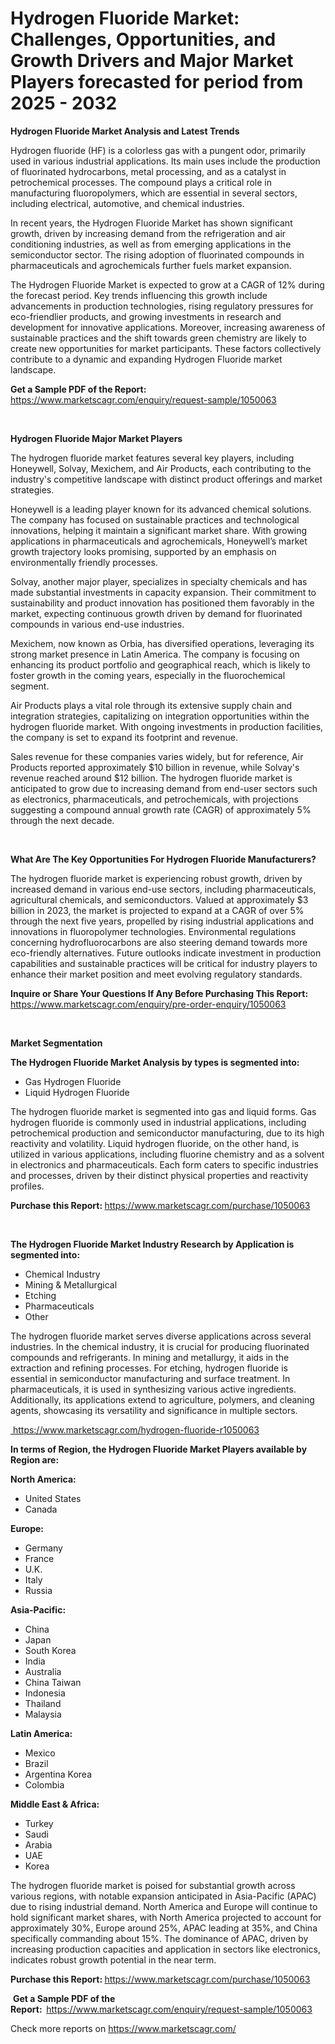 <p><h1>Hydrogen Fluoride Market: Challenges, Opportunities, and Growth Drivers and Major Market Players forecasted for period from 2025 - 2032</h1></p><p><strong>Hydrogen Fluoride Market Analysis and Latest Trends</strong></p>
<p><p>Hydrogen fluoride (HF) is a colorless gas with a pungent odor, primarily used in various industrial applications. Its main uses include the production of fluorinated hydrocarbons, metal processing, and as a catalyst in petrochemical processes. The compound plays a critical role in manufacturing fluoropolymers, which are essential in several sectors, including electrical, automotive, and chemical industries.</p><p>In recent years, the Hydrogen Fluoride Market has shown significant growth, driven by increasing demand from the refrigeration and air conditioning industries, as well as from emerging applications in the semiconductor sector. The rising adoption of fluorinated compounds in pharmaceuticals and agrochemicals further fuels market expansion. </p><p>The Hydrogen Fluoride Market is expected to grow at a CAGR of 12% during the forecast period. Key trends influencing this growth include advancements in production technologies, rising regulatory pressures for eco-friendlier products, and growing investments in research and development for innovative applications. Moreover, increasing awareness of sustainable practices and the shift towards green chemistry are likely to create new opportunities for market participants. These factors collectively contribute to a dynamic and expanding Hydrogen Fluoride market landscape.</p></p>
<p><strong>Get a Sample PDF of the Report:&nbsp;</strong> <a href="https://www.marketscagr.com/enquiry/request-sample/1050063?utm_campaign=3124&utm_medium=2&utm_source=Github&utm_content=ia&utm_term=31032025&utm_id=hydrogen-fluoride">https://www.marketscagr.com/enquiry/request-sample/1050063</a></p>
<p>&nbsp;</p>
<p><strong>Hydrogen Fluoride Major Market Players</strong></p>
<p><p>The hydrogen fluoride market features several key players, including Honeywell, Solvay, Mexichem, and Air Products, each contributing to the industry's competitive landscape with distinct product offerings and market strategies.</p><p>Honeywell is a leading player known for its advanced chemical solutions. The company has focused on sustainable practices and technological innovations, helping it maintain a significant market share. With growing applications in pharmaceuticals and agrochemicals, Honeywell’s market growth trajectory looks promising, supported by an emphasis on environmentally friendly processes.</p><p>Solvay, another major player, specializes in specialty chemicals and has made substantial investments in capacity expansion. Their commitment to sustainability and product innovation has positioned them favorably in the market, expecting continuous growth driven by demand for fluorinated compounds in various end-use industries. </p><p>Mexichem, now known as Orbia, has diversified operations, leveraging its strong market presence in Latin America. The company is focusing on enhancing its product portfolio and geographical reach, which is likely to foster growth in the coming years, especially in the fluorochemical segment.</p><p>Air Products plays a vital role through its extensive supply chain and integration strategies, capitalizing on integration opportunities within the hydrogen fluoride market. With ongoing investments in production facilities, the company is set to expand its footprint and revenue.</p><p>Sales revenue for these companies varies widely, but for reference, Air Products reported approximately $10 billion in revenue, while Solvay's revenue reached around $12 billion. The hydrogen fluoride market is anticipated to grow due to increasing demand from end-user sectors such as electronics, pharmaceuticals, and petrochemicals, with projections suggesting a compound annual growth rate (CAGR) of approximately 5% through the next decade.</p></p>
<p>&nbsp;</p>
<p><strong>What Are The Key Opportunities For Hydrogen Fluoride Manufacturers?</strong></p>
<p><p>The hydrogen fluoride market is experiencing robust growth, driven by increased demand in various end-use sectors, including pharmaceuticals, agricultural chemicals, and semiconductors. Valued at approximately $3 billion in 2023, the market is projected to expand at a CAGR of over 5% through the next five years, propelled by rising industrial applications and innovations in fluoropolymer technologies. Environmental regulations concerning hydrofluorocarbons are also steering demand towards more eco-friendly alternatives. Future outlooks indicate investment in production capabilities and sustainable practices will be critical for industry players to enhance their market position and meet evolving regulatory standards.</p></p>
<p><strong>Inquire or Share Your Questions If Any Before Purchasing This Report:</strong> <a href="https://www.marketscagr.com/enquiry/pre-order-enquiry/1050063?utm_campaign=3124&utm_medium=2&utm_source=Github&utm_content=ia&utm_term=31032025&utm_id=hydrogen-fluoride">https://www.marketscagr.com/enquiry/pre-order-enquiry/1050063</a></p>
<p>&nbsp;</p>
<p><strong>Market Segmentation</strong></p>
<p><strong>The Hydrogen Fluoride Market Analysis by types is segmented into:</strong></p>
<p><ul><li>Gas Hydrogen Fluoride</li><li>Liquid Hydrogen Fluoride</li></ul></p>
<p><p>The hydrogen fluoride market is segmented into gas and liquid forms. Gas hydrogen fluoride is commonly used in industrial applications, including petrochemical production and semiconductor manufacturing, due to its high reactivity and volatility. Liquid hydrogen fluoride, on the other hand, is utilized in various applications, including fluorine chemistry and as a solvent in electronics and pharmaceuticals. Each form caters to specific industries and processes, driven by their distinct physical properties and reactivity profiles.</p></p>
<p><strong>Purchase this Report:&nbsp;</strong><a href="https://www.marketscagr.com/purchase/1050063?utm_campaign=3124&utm_medium=2&utm_source=Github&utm_content=ia&utm_term=31032025&utm_id=hydrogen-fluoride">https://www.marketscagr.com/purchase/1050063</a></p>
<p>&nbsp;</p>
<p><strong>The Hydrogen Fluoride Market Industry Research by Application is segmented into:</strong></p>
<p><ul><li>Chemical Industry</li><li>Mining & Metallurgical</li><li>Etching</li><li>Pharmaceuticals</li><li>Other</li></ul></p>
<p><p>The hydrogen fluoride market serves diverse applications across several industries. In the chemical industry, it is crucial for producing fluorinated compounds and refrigerants. In mining and metallurgy, it aids in the extraction and refining processes. For etching, hydrogen fluoride is essential in semiconductor manufacturing and surface treatment. In pharmaceuticals, it is used in synthesizing various active ingredients. Additionally, its applications extend to agriculture, polymers, and cleaning agents, showcasing its versatility and significance in multiple sectors.</p></p>
<p><a href="https://www.marketscagr.com/hydrogen-fluoride-r1050063?utm_campaign=3124&utm_medium=2&utm_source=Github&utm_content=ia&utm_term=31032025&utm_id=hydrogen-fluoride">&nbsp;https://www.marketscagr.com/hydrogen-fluoride-r1050063</a></p>
<p><strong>In terms of Region, the Hydrogen Fluoride Market Players available by Region are:</strong></p>
<p>
    <p> <strong> North America: </strong>
        <ul>
            <li>United States</li>
            <li>Canada</li>
        </ul>
        </p> 
    <p> <strong> Europe: </strong>
        <ul>
            <li>Germany</li>
            <li>France</li>
            <li>U.K.</li>
            <li>Italy</li>
            <li>Russia</li>
        </ul>
        </p> 
    <p> <strong> Asia-Pacific: </strong>
        <ul>
            <li>China</li>
            <li>Japan</li>
            <li>South Korea</li>
            <li>India</li>
            <li>Australia</li>
            <li>China Taiwan</li>
            <li>Indonesia</li>
            <li>Thailand</li>
            <li>Malaysia</li>
        </ul>
        </p> 
    <p> <strong> Latin America: </strong>
        <ul>
            <li>Mexico</li>
            <li>Brazil</li>
            <li>Argentina Korea</li>
            <li>Colombia</li>
        </ul>
        </p> 
    <p> <strong> Middle East & Africa: </strong>
        <ul>
            <li>Turkey</li>
            <li>Saudi</li>
            <li>Arabia</li>
            <li>UAE</li>
            <li>Korea</li>
        </ul>
    </p>
    </p>
<p><p>The hydrogen fluoride market is poised for substantial growth across various regions, with notable expansion anticipated in Asia-Pacific (APAC) due to rising industrial demand. North America and Europe will continue to hold significant market shares, with North America projected to account for approximately 30%, Europe around 25%, APAC leading at 35%, and China specifically commanding about 15%. The dominance of APAC, driven by increasing production capacities and application in sectors like electronics, indicates robust growth potential in the near term.</p></p>
<p><strong>Purchase this Report: </strong><a href="https://www.marketscagr.com/purchase/1050063?utm_campaign=3124&utm_medium=2&utm_source=Github&utm_content=ia&utm_term=31032025&utm_id=hydrogen-fluoride">https://www.marketscagr.com/purchase/1050063</a></p>
<p>&nbsp;<strong>Get a Sample PDF of the Report:&nbsp;&nbsp;</strong><a href="https://www.marketscagr.com/enquiry/request-sample/1050063?utm_campaign=3124&utm_medium=2&utm_source=Github&utm_content=ia&utm_term=31032025&utm_id=hydrogen-fluoride">https://www.marketscagr.com/enquiry/request-sample/1050063</a></p>
<p><strong></strong></p>
<p>Check more reports on <a href="https://www.marketscagr.com/?utm_campaign=3124&utm_medium=2&utm_source=Github&utm_content=ia&utm_term=31032025&utm_id=hydrogen-fluoride">https://www.marketscagr.com/</a></p>
